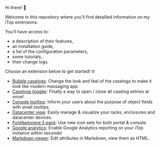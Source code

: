 Hi there! 👋

Welcome to this repository where you'll find detailled information on my iTop extensions.

You'll have access to:
* a description of their features,
* an installation guide,
* a list of the configuration parameters,
* some tutorials,
* their change logs.

Choose an extension below to get started! 🤓

* [Bubble caselogs](molkobain-bubble-caselogs): Change the look and feel of the caselogs to make it look like modern messaging app.
* [Caselogs toggler](molkobain-caselogs-toggler): Finally a way to open / close all caselog entries at once!
* [Console tooltips](molkobain-console-tooltips): Inform your users about the purpose of object fields with small tooltips.
* [Datacenter view](molkobain-datacenter-view): Easily manage & visualize your racks, enclosures and datacenter devices.
* [FontAwesome 5 pack](molkobain-fontawesome5-pack): Use new icon sets for both portal & console.
* [Google analytics](molkobain-google-analytics): Enable Google Analytics reporting on your iTop instance within seconds!
* [Markdown viewer](molkobain-markdown-viewer): Edit attributes in Markdown, view them as HTML.
